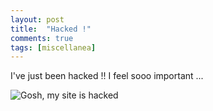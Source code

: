 ```yaml
---
layout: post
title:  "Hacked !"
comments: true
tags: [miscellanea]
---
```



I've just been hacked !! I feel sooo important ... 

![Gosh, my site is hacked](http://kenegozi.com/blog/uploaded/hacked.PNG)

